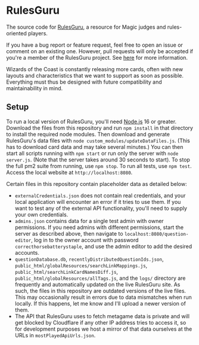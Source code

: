 # RulesGuru
The source code for [RulesGuru](http://rulesguru.org/), a resource for Magic judges and rules-oriented players.

If you have a bug report or feature request, feel free to open an issue or comment on an existing one. However, pull requests will only be accepted if you're a member of the RulesGuru project. See [here](https://rulesguru.org/get-involved) for more information.

Wizards of the Coast is constantly releasing more cards, often with new layouts and characteristics that we want to support as soon as possible. Everything must thus be designed with future compatibility and maintainability in mind.

## Setup
To run a local version of RulesGuru, you'll need [Node.js](https://nodejs.org/en/) 16 or greater. Download the files from this repository and run `npm install` in that directory to install the required node modules. Then download and generate RulesGuru's data files with `node custom_modules/updateDataFiles.js`. (This has to download card data and may take several minutes.) You can then start all scripts running with `npm start` or run only the server with `node server.js`. (Note that the server takes around 30 seconds to start). To stop the full pm2 suite from running, use `npm stop`. To run all tests, use `npm test`. Access the local website at `http://localhost:8080`.

Certain files in this repository contain placeholder data as detailed below:

* `externalCredentials.json` does not contain real credentials, and your local application will encounter an error if it tries to use them. If you want to test any of the external API functionality, you'll need to supply your own credentials.
* `admins.json` contains data for a single test admin with owner permissions. If you need admins with different permissions, start the server as described above, then navigate to `localhost:8080/question-editor`, log in to the owner account with password `correcthorsebatterystaple`, and use the admin editor to add the desired accounts.
* `questionDatabase.db`, `recentlyDistributedQuestionIds.json`, `public_html/globalResources/searchLinkMappings.js`, `public_html/searchLinkCardNamesDiff.js`, `public_html/globalResources/allTags.js`, and the `logs/` directory are frequently and automatically updated on the live RulesGuru site. As such, the files in this repository are outdated versions of the live files. This may occasionally result in errors due to data mismatches when run locally. If this happens, let me know and I'll upload a newer version of them.
* The API that RulesGuru uses to fetch metagame data is private and will get blocked by Cloudflare if any other IP address tries to access it, so for development purposes we host a mirror of that data ourselves at the URLs in `mostPlayedApiUrls.json`.